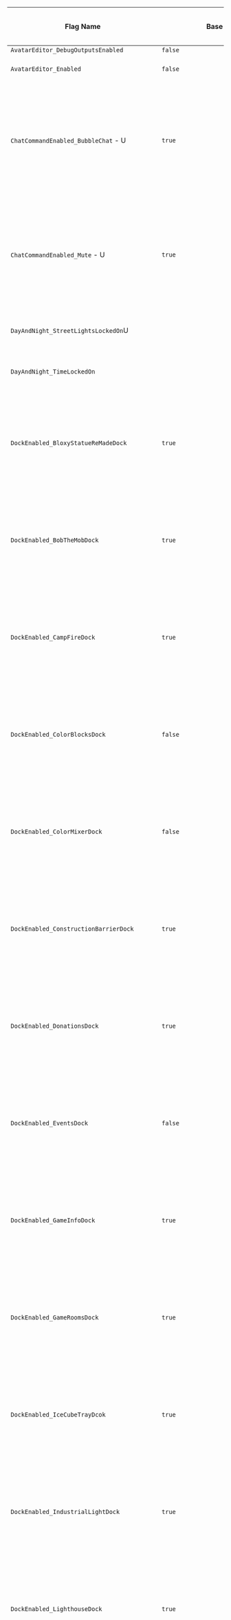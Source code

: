 | Flag Name | Base Value | Pre-Update Build Overwrite | Imaging Build Overwrite | Dev Build Overwrite | Flag Description |
|-|-|-|-|-|-|
| `AvatarEditor_DebugOutputsEnabled` | `false` |  |  |  |  |
| `AvatarEditor_Enabled` | `false` |  |  |  | Enables an in-game avatar editor. |
| `ChatCommandEnabled_BubbleChat` - U | `true` |  |  |  | Disables the corresponding command making running it ineffective as attempts to use it will result in an error. This is used as a hard on-off switch for the corresponding command. |
| `ChatCommandEnabled_Mute` - U | `true` |  |  |  | Disables the corresponding command making running it ineffective as attempts to use it will result in an error. This is used as a hard on-off switch for the corresponding command. |
| `DayAndNight_StreetLightsLockedOn`U |  |  | `true` |  | Controls whether or not the street lights are locked on. |
| `DayAndNight_TimeLockedOn` |  |  | `720` |  | Sets the time of day using the amount of minutes after midnight. |
| `DockEnabled_BloxyStatueReMadeDock` | `true` |  |  |  | Toggles whether or not the corresponding dock will be loaded. This is used as a hard on-off switch for the corresponding dock. |
| `DockEnabled_BobTheMobDock` | `true` |  |  |  | Toggles whether or not the corresponding dock will be loaded. This is used as a hard on-off switch for the corresponding dock. |
| `DockEnabled_CampFireDock` | `true` |  |  |  | Toggles whether or not the corresponding dock will be loaded. This is used as a hard on-off switch for the corresponding dock. |
| `DockEnabled_ColorBlocksDock` | `false` |  |  |  | Toggles whether or not the corresponding dock will be loaded. This is used as a hard on-off switch for the corresponding dock. |
| `DockEnabled_ColorMixerDock` | `false` |  |  |  | Toggles whether or not the corresponding dock will be loaded. This is used as a hard on-off switch for the corresponding dock. |
| `DockEnabled_ConstructionBarrierDock` | `true` |  |  |  | Toggles whether or not the corresponding dock will be loaded. This is used as a hard on-off switch for the corresponding dock. |
| `DockEnabled_DonationsDock` | `true` |  |  |  | Toggles whether or not the corresponding dock will be loaded. This is used as a hard on-off switch for the corresponding dock. |
| `DockEnabled_EventsDock` | `false` |  |  |  | Toggles whether or not the corresponding dock will be loaded. This is used as a hard on-off switch for the corresponding dock. |
| `DockEnabled_GameInfoDock` | `true` |  |  |  | Toggles whether or not the corresponding dock will be loaded. This is used as a hard on-off switch for the corresponding dock. |
| `DockEnabled_GameRoomsDock` | `true` |  |  |  | Toggles whether or not the corresponding dock will be loaded. This is used as a hard on-off switch for the corresponding dock. |
| `DockEnabled_IceCubeTrayDcok` | `true` |  |  |  | Toggles whether or not the corresponding dock will be loaded. This is used as a hard on-off switch for the corresponding dock. |
| `DockEnabled_IndustrialLightDock` | `true` |  |  |  | Toggles whether or not the corresponding dock will be loaded. This is used as a hard on-off switch for the corresponding dock. |
| `DockEnabled_LighthouseDock` | `true` |  |  |  | Toggles whether or not the corresponding dock will be loaded. This is used as a hard on-off switch for the corresponding dock. |
| `DockEnabled_MineDock` | `true` |  |  |  | Toggles whether or not the corresponding dock will be loaded. This is used as a hard on-off switch for the corresponding dock. |
| `DockEnabled_MovingSpotlightDock` | `true` |  |  |  | Toggles whether or not the corresponding dock will be loaded. This is used as a hard on-off switch for the corresponding dock. |
| `DockEnabled_NoStandingJokeDock` | `true` |  |  |  | Toggles whether or not the corresponding dock will be loaded. This is used as a hard on-off switch for the corresponding dock. |
| `DockEnabled_NPCsKeyDock` | `true` |  |  |  | Toggles whether or not the corresponding dock will be loaded. This is used as a hard on-off switch for the corresponding dock. |
| `DockEnabled_OldGameRoomsDock` | `true` |  |  |  | Toggles whether or not the corresponding dock will be loaded. This is used as a hard on-off switch for the corresponding dock. |
| `DockEnabled_RainbowDanceFloorDock` | `true` |  |  |  | Toggles whether or not the corresponding dock will be loaded. This is used as a hard on-off switch for the corresponding dock. |
| `DockEnabled_RobloxIconsDock` | `true` |  |  |  | Toggles whether or not the corresponding dock will be loaded. This is used as a hard on-off switch for the corresponding dock. |
| `DockEnabled_ServerAndGameInfoDock` | `false` |  |  | [Removed] | Toggles whether or not the corresponding dock will be loaded. This is used as a hard on-off switch for the corresponding dock. |
| `DockEnabled_ServerControlDock` | `false` |  |  | `true` | Toggles whether or not the corresponding dock will be loaded. This is used as a hard on-off switch for the corresponding dock. |
| `DockEnabled_Stage` | `true` |  |  |  | Toggles whether or not the corresponding dock will be loaded. This is used as a hard on-off switch for the corresponding dock. |
| `DockEnabled_UpdateLogsDock` | `false` |  |  | [Removed] | Toggles whether or not the corresponding dock will be loaded. This is used as a hard on-off switch for the corresponding dock. |
| `DockEnabled_WeirdHillsDock` | `true` |  |  |  | Toggles whether or not the corresponding dock will be loaded. This is used as a hard on-off switch for the corresponding dock. |
| `DockEnabled_WheelOfOdditiesDock` | `true` |  |  |  | Toggles whether or not the corresponding dock will be loaded. This is used as a hard on-off switch for the corresponding dock. |
| `DockEnabled_WindowShowcaseDock` | `true` |  |  |  | Toggles whether or not the corresponding dock will be loaded. This is used as a hard on-off switch for the corresponding dock. |
| `DockEnabled_WindowShowcaseV2Dock` | `true` |  |  |  | Toggles whether or not the corresponding dock will be loaded. This is used as a hard on-off switch for the corresponding dock. |
| `DockEntrance_BarriersDisabled`U |  |  |  | `false` | Disables the barriers that prevent from crossing through dock entrances when closed. This only exists for fun and is ineffective outside of the dev build. |
| `DonationsDock_FireworksEnabled` | `false` |  |  |  | Toggles whether or not the donation fireworks animation plays after a player purchases a donation. |
| `DonationsDock_OpenInStudio` | `true` |  |  |  | Controls whether or not the donations dock's dock entrance is open in studio. |
| `DonationsDock_OpenOutsideMain` | `false` |  |  | `true` | Controls whether or not the donations dock's dock entrance is open in builds of RBAP other than the main build. |
| `FavoriteColor_BOB` - U | `rgb 0 255 255 pls` |  |  |  |  |
| `FavoriteColor_Unbitterness` - U | `rgb 71 13 83 pls` |  |  |  |  |
| `Files_DevBuildGameVersion` | `Game-Version/Dev-Build` |  |  |  |  |
| `Files_DevBuildListedUpdateLogs` | `Listed-Update-Logs/Dev-Build` |  |  |  |  |
| `Files_ImagingBuildGameVersion` | `Game-Version/Imaging-Build` |  |  |  |  |
| `Files_ImagingBuildListedUpdateLogs` | `Listed-Update-Logs/Imaging-Build` |  |  |  |  |
| `Files_MainBuildGameVersion` | `Game-Version/Main-Build` |  |  |  |  |
| `Files_MainBuildListedUpdateLogs` | `Listed-Update-Logs/Main-Build` |  |  |  |  |
| `Files_PreUpdateBuildGameVersion` | `Game-Version/Pre-Update-Build` |  |  |  |  |
| `Files_PreUpdateBuildListedUpdateLogs` | `Listed-Update-Logs/Pre-Update-Build` |  |  |  |  |
| `Files_UpdateLogsURLStart` | `https://bobdevstudio.github.io/RBAP-Wiki/Posts/Update-Log` |  |  |  |  |
| `FlagsSystem_UpdateCheckTime` | `300` |  |  | `60` | Controls the number of seconds until the system should check if there's any updates to the flags. |
| `Game_ForcedTemporarilySavedDataExpiration` | `86100` |  |  |  | Controls how long until data that is usually saved without an expiration date gets automatically removed when it is forced to be temporary. |
| `Game_ForceTemporarilySavingData` | `false` | `true` | `true` | `true` | All save data that would normally be permanently saved is forced to be temporarily saved. This flag is ineffective in the main build. |
| `Game_IsDevBuild` | `false` | `false` | `false` | `true` |  |
| `Game_IsImagingBuild` | `false` | `false` | `true` | `false` |  |
| `Game_IsMainBuild` | `true` | `false` | `false` | `false` |  |
| `Game_IsPreUpdateBuild` | `false` | `true` | `false` | `false` |  |
| `Game_NotAllowedGroupRanks` |  | `[0,1,3]` |  |  |  |
| `Game_UIHidden` |  |  | `false` |  | Hides all UI rendered in 3D space. |
| `GameRoomDock_GameRoom1HostGames` |  |  | `false` |  | Stops the corresponding Game Room from running games. The global version of this flag has priority over this flag. |
| `GameRoomDock_GameRoom2HostGames` |  |  | `false` |  | Stops the corresponding Game Room from running games. The global version of this flag has priority over this flag. |
| `GameRoomDock_GameRoom3HostGames` |  |  | `false` |  | Stops the corresponding Game Room from running games. The global version of this flag has priority over this flag. |
| `GameRoomDock_HostGames` |  |  | `false` |  | Stops the Game Rooms Dock from running games. |
| `GameRooms_Game` | `24` |  |  | [Removed] |  |
| `GameRooms_ImprovedLightChaserEnabled` | `false` |  |  | [Removed] |  |
| `GameRooms_LightChaserInfoRewriting` - U | `false` |  |  |  | Stops the Light Chaser game from rewriting the instruction info every single round. |
| `GameRooms_StartDelay` | `15` |  |  | [Removed] |  |
| `GameRoomsDock_Game` |  |  |  | `24` |  |
| `GameRoomsDock_StartDelay` |  |  |  | `15` |  |
| `HolidaysLockedOn_Halloween`U |  |  | `false` |  | Controls whether or not the corresponding holiday is locked in use. |
| `HolidaysLockedOn_SnowDay`U |  |  | `false` |  | Controls whether or not the corresponding holiday is locked in use. |
| `Intro_QuietAnimateScript` | `false` |  |  |  | Quiets the error outputs from the Roblox Animate script during the intro (or at least attempts to). This has been disabled for now due to its ineffectiveness. |
| `Lighthouse_LightSpinDisabled` |  |  | `true` |  | Disables the spinning of the lighthouse's spinning light. |
| `Lighthouse_RemoveLight` |  |  | `true` |  | Removes the lighthouse's spinning light. |
| `NameTag_TitlePreferencePlaceKeep` | `true` |  |  |  | Confusing name aside, this toggles whether or not a player can have a title that is not currently in the same placement as the save data indicates. |
| `NewDocks_NotNewCheckStop` | `true` |  |  |  |  |
| `NewDocks_NotNewTime` | `1635966000` |  |  |  |  |
| `RainbowEffect_ColorLockedOn`U |  |  | `rgb 0 255 255 pls` |  | Locks the rainbow effect on only one color. |
| `Season_LockedOn`U |  |  | `Summer` |  | Controls what season is locked in use. |
| `Season_LockInSummer` | `false` |  |  | [Removed] | Locks the game's season in summer. This is only intended to be used for imaging purposes. |
| `ServerInfo_RunTimeDisplayExactSeconds` | `false` |  |  | `true` | Controls whether or not the `Server Running Time` statistic on the server and game info dock will display the exact decimal number of seconds. This is only intended to be used for debugging purposes and will likely never be enabled outside of the dev build. |
| `ServerInfo_RunTimeDisplaySeconds` | `false` |  |  | `true` | Controls whether or not the `Server Running Time` statistic on the server and game info dock will display seconds. |
| `StreetLights_DebugColorEnabled` | `false` |  |  |  | Toggles whether or not the street lights are randomly color coded. This is only intended to be used on certain occasions for debugging purposes. |
| `Time_SecondTrackingEnabled` | `false` |  |  |  | This flag is only used for performance reasons. |
| `TimeGameTime_DayTrackingEnabled` | `false` |  |  |  | This flag is only used for performance reasons. |
| `TimeGameTime_HourTrackingEnabled` | `false` |  |  |  | This flag is only used for performance reasons. |
| `TimeGameTime_MinuteTrackingEnabled` | `true` |  |  |  | This flag is only used for performance reasons. |
| `TimeGameTime_MonthTrackingEnabled` | `false` |  |  |  | This flag is only used for performance reasons. |
| `TimeUTC_DayTrackingEnabled` | `false` |  |  |  | This flag is only used for performance reasons. |
| `TimeUTC_HourTrackingEnabled` | `false` |  |  |  | This flag is only used for performance reasons. |
| `TimeUTC_MinuteTrackingEnabled` | `true` |  |  |  | This flag is only used for performance reasons. |
| `TimeUTC_MonthTrackingEnabled` | `false` |  |  |  | This flag is only used for performance reasons. |
| `TimeZone_Difference` - U | `-8` |  |  |  |  |
| `TopbarPlus_DisableUselessOutputs` | `true` |  |  |  | Topbar plus makes some useless outputs to the dev console so this flag blocks it from doing that. |
| `UpdateLogs_HideNotUsedPoints` | `true` |  |  |  | Hides (bullet) points on the Update Logs Sign on the Game Info Dock that are not the closest to the text of a note. |
| `UpdateLogs_TitleClass` | `page-title non-splash-page-title` |  |  |  |  |
| `UpdateLogs_TitleId` | `page-title` |  |  |  |  |

### Notes Key:

* `U` - The flag is allowed to be live updated by the flags system.